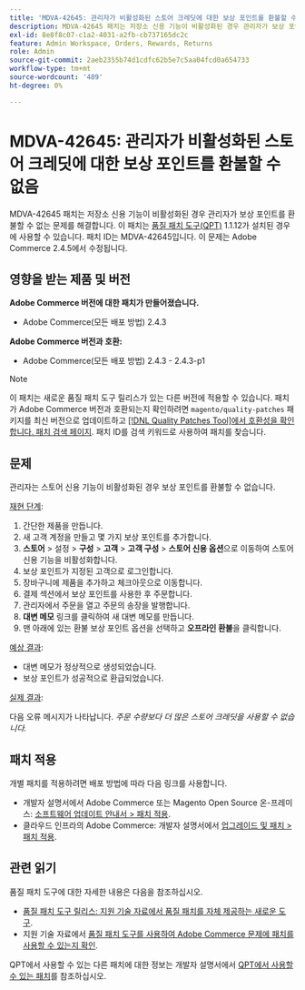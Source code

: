 ```yaml
---
title: 'MDVA-42645: 관리자가 비활성화된 스토어 크레딧에 대한 보상 포인트를 환불할 수 없음'
description: MDVA-42645 패치는 저장소 신용 기능이 비활성화된 경우 관리자가 보상 포인트를 환불할 수 없는 문제를 해결합니다. 이 패치는 [Quality Patches Tool (QPT)](/help/announcements/adobe-commerce-announcements/magento-quality-patches-released-new-tool-to-self-serve-quality-patches.md) 1.1.12가 설치된 경우 사용할 수 있습니다. 패치 ID는 MDVA-42645입니다. 이 문제는 Adobe Commerce 2.4.5에서 수정됩니다.
exl-id: 8e8f8c07-c1a2-4031-a2fb-cb737165dc2c
feature: Admin Workspace, Orders, Rewards, Returns
role: Admin
source-git-commit: 2aeb2355b74d1cdfc62b5e7c5aa04fcd0a654733
workflow-type: tm+mt
source-wordcount: '489'
ht-degree: 0%

---
```


# MDVA-42645: 관리자가 비활성화된 스토어 크레딧에 대한 보상 포인트를 환불할 수 없음

MDVA-42645 패치는 저장소 신용 기능이 비활성화된 경우 관리자가 보상 포인트를 환불할 수 없는 문제를 해결합니다. 이 패치는 [품질 패치 도구(QPT)](/help/announcements/adobe-commerce-announcements/magento-quality-patches-released-new-tool-to-self-serve-quality-patches.md) 1.1.12가 설치된 경우에 사용할 수 있습니다. 패치 ID는 MDVA-42645입니다. 이 문제는 Adobe Commerce 2.4.5에서 수정됩니다.

## 영향을 받는 제품 및 버전

**Adobe Commerce 버전에 대한 패치가 만들어졌습니다.**

* Adobe Commerce(모든 배포 방법) 2.4.3

**Adobe Commerce 버전과 호환:**

* Adobe Commerce(모든 배포 방법) 2.4.3 - 2.4.3-p1

>[!NOTE]
>
>이 패치는 새로운 품질 패치 도구 릴리스가 있는 다른 버전에 적용할 수 있습니다. 패치가 Adobe Commerce 버전과 호환되는지 확인하려면 `magento/quality-patches` 패키지를 최신 버전으로 업데이트하고 [[!DNL Quality Patches Tool]에서 호환성을 확인합니다. 패치 검색 페이지](https://experienceleague.adobe.com/tools/commerce-quality-patches/index.html?lang=ko). 패치 ID를 검색 키워드로 사용하여 패치를 찾습니다.

## 문제

관리자는 스토어 신용 기능이 비활성화된 경우 보상 포인트를 환불할 수 없습니다.

<u>재현 단계</u>:

1. 간단한 제품을 만듭니다.
1. 새 고객 계정을 만들고 몇 가지 보상 포인트를 추가합니다.
1. **스토어** > 설정 > **구성** > **고객** > **고객 구성** > **스토어 신용 옵션**&#x200B;으로 이동하여 스토어 신용 기능을 비활성화합니다.
1. 보상 포인트가 지정된 고객으로 로그인합니다.
1. 장바구니에 제품을 추가하고 체크아웃으로 이동합니다.
1. 결제 섹션에서 보상 포인트를 사용한 후 주문합니다.
1. 관리자에서 주문을 열고 주문의 송장을 발행합니다.
1. **대변 메모** 링크를 클릭하여 새 대변 메모를 만듭니다.
1. 맨 아래에 있는 환불 보상 포인트 옵션을 선택하고 **오프라인 환불**&#x200B;을 클릭합니다.

<u>예상 결과</u>:

* 대변 메모가 정상적으로 생성되었습니다.
* 보상 포인트가 성공적으로 환급되었습니다.

<u>실제 결과</u>:

다음 오류 메시지가 나타납니다. *주문 수량보다 더 많은 스토어 크레딧을 사용할 수 없습니다.*

## 패치 적용

개별 패치를 적용하려면 배포 방법에 따라 다음 링크를 사용합니다.

* 개발자 설명서에서 Adobe Commerce 또는 Magento Open Source 온-프레미스: [소프트웨어 업데이트 안내서 > 패치 적용](https://experienceleague.adobe.com/ko/docs/commerce-operations/tools/quality-patches-tool/usage).
* 클라우드 인프라의 Adobe Commerce: 개발자 설명서에서 [업그레이드 및 패치 > 패치 적용](https://experienceleague.adobe.com/ko/docs/commerce-cloud-service/user-guide/develop/upgrade/apply-patches).

## 관련 읽기

품질 패치 도구에 대한 자세한 내용은 다음을 참조하십시오.

* [품질 패치 도구 릴리스: 지원 기술 자료에서 품질 패치를 자체 제공하는 새로운 도구](/help/announcements/adobe-commerce-announcements/magento-quality-patches-released-new-tool-to-self-serve-quality-patches.md).
* 지원 기술 자료에서 [품질 패치 도구를 사용하여 Adobe Commerce 문제에 패치를 사용할 수 있는지 확인](/help/support-tools/patches-available-in-qpt-tool/check-patch-for-magento-issue-with-magento-quality-patches.md).

QPT에서 사용할 수 있는 다른 패치에 대한 정보는 개발자 설명서에서 [QPT에서 사용할 수 있는 패치](https://experienceleague.adobe.com/tools/commerce-quality-patches/index.html?lang=ko)를 참조하십시오.
